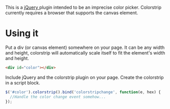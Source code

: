 This is a [jQuery ](http://jquery.com/) plugin intended to be an imprecise color picker.
Colorstrip currently requires a browser that supports the canvas element.

# Using it

Put a div (or canvas element) somewhere on your page. It can be any width and height, colorstrip
will automatically scale itself to fit the element's width and height.

```html
<div id="color"></div>
```

Include jQuery and the colorstrip plugin on your page. Create the colorstrip in a script block.

```javascript
$('#color').colorstrip().bind('colorstripchange', function(e, hex) {
  //Handle the color change event somehow...
});
```
